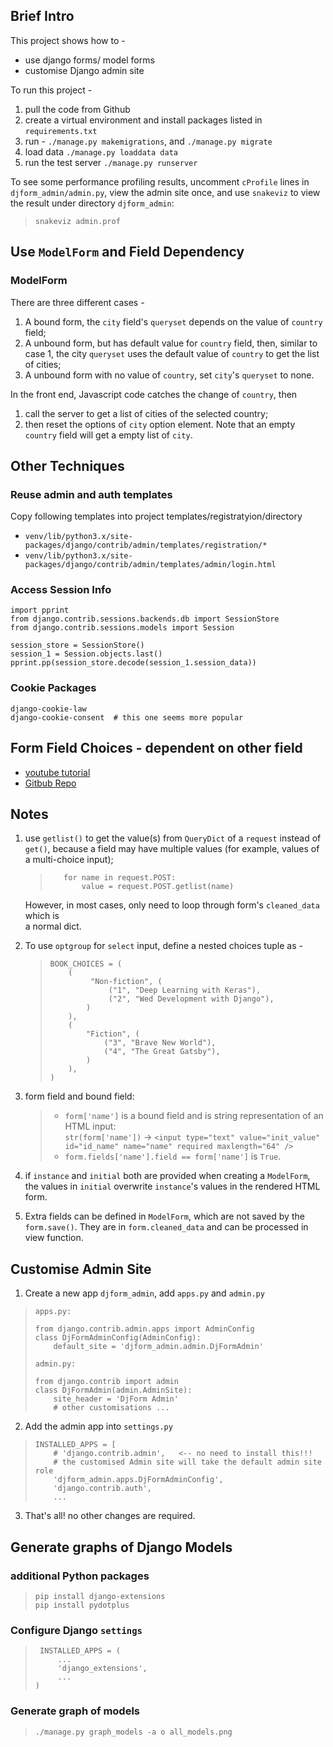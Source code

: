 

## Brief Intro

This project shows how to -
* use django forms/ model forms
* customise Django admin site

To run this project - 
1. pull the code from Github
2. create a virtual environment and install packages listed in `requirements.txt`
3. run - `./manage.py makemigrations`, and `./manage.py migrate`
4. load data `./manage.py loaddata data`
5. run the test server `./manage.py runserver`

To see some performance profiling results, uncomment
`cProfile` lines in `djform_admin/admin.py`, view the admin
site once, and use `snakeviz` to view the result under directory `djform_admin`:   
> `snakeviz admin.prof`

## Use `ModelForm` and Field Dependency 

### ModelForm

There are three different cases - 

1. A bound form, the `city` field's `queryset` depends on the value of `country` field;
2. A unbound form, but has default value for `country` field, then, 
   similar to case 1, the city `queryset` uses the default value of `country` to get the
   list of cities;
3. A unbound form with no value of `country`, set `city`'s `queryset` to none.

In the front end, Javascript code catches the change of `country`, then 
1. call the server to get a list of cities of the selected country;
2. then reset the options of `city` option element. Note that an empty `country`
   field will get a empty list of `city`.


## Other Techniques

### Reuse admin and auth templates
Copy following templates into project templates/registratyion/directory 

* `venv/lib/python3.x/site-packages/django/contrib/admin/templates/registration/*`
* `venv/lib/python3.x/site-packages/django/contrib/admin/templates/admin/login.html`


### Access Session Info

```
import pprint
from django.contrib.sessions.backends.db import SessionStore
from django.contrib.sessions.models import Session

session_store = SessionStore()
session_1 = Session.objects.last()
pprint.pp(session_store.decode(session_1.session_data))
```

### Cookie Packages
```
django-cookie-law
django-cookie-consent  # this one seems more popular
```

## Form Field Choices - dependent on other field
* [youtube tutorial](https://www.youtube.com/watch?v=LmYDXgYK1so) 
* [Gitbub Repo](https://www.youtube.com/watch?v=LmYDXgYK1so)

## Notes
1. use `getlist()` to get the value(s) from `QueryDict` of a `request` instead of
   `get()`, because a field may have multiple values (for example, values of 
   a multi-choice input);

   >   ```
   >      for name in request.POST: 
   >          value = request.POST.getlist(name)
   >   ```
   However, in most cases, only need to loop through form's `cleaned_data` which is  
   a normal dict.

2. To use `optgroup` for `select` input, define a nested choices tuple as -

   > ```
   > BOOK_CHOICES = (
   >     (
   >          "Non-fiction", (
   >              ("1", "Deep Learning with Keras"),
   >              ("2", "Wed Development with Django"),
   >         )
   >     ),
   >     (
   >         "Fiction", (
   >             ("3", "Brave New World"),
   >             ("4", "The Great Gatsby"),
   >         )
   >     ),
   > )       
   > ```

3. form field and bound field:

   > - `form['name']` is a bound field and is string representation of an HTML input:    
   >    `str(form['name'])` -> `<input type="text" value="init_value" id="id_name" name="name" required maxlength="64" />`
   > - `form.fields['name'].field == form['name']` is `True`.

4. if `instance` and `initial` both are provided when creating a `ModelForm`,
   the values in `initial` overwrite `instance`'s values in the rendered HTML form. 

5. Extra fields can be defined in `ModelForm`, which are not 
   saved by the `form.save()`. They are in `form.cleaned_data`
   and can be processed in view function.


## Customise Admin Site

1. Create a new app `djform_admin`, add `apps.py` and `admin.py`
> ```
> apps.py:
> 
> from django.contrib.admin.apps import AdminConfig  
> class DjFormAdminConfig(AdminConfig):  
>     default_site = 'djform_admin.admin.DjFormAdmin'
>  
> admin.py:
> 
> from django.contrib import admin
> class DjFormAdmin(admin.AdminSite):
>     site_header = 'DjForm Admin'
>     # other customisations ...
> ```

2. Add the admin app into `settings.py`
> ```
> INSTALLED_APPS = [
>     # 'django.contrib.admin',   <-- no need to install this!!!
>     # the customised Admin site will take the default admin site role
>     'djform_admin.apps.DjFormAdminConfig',
>     'django.contrib.auth',
>     ...
> ```

3. That's all! no other changes are required.  

## Generate graphs of Django Models
### additional Python packages
> `pip install django-extensions`  
> `pip install pydotplus`

### Configure Django `settings`
> ```
>  INSTALLED_APPS = (
>      ...
>      'django_extensions',
>      ...
> )
> ```

### Generate graph of models 
> `./manage.py graph_models -a o all_models.png`

